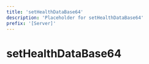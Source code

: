 ```yaml
---
title: 'setHealthDataBase64'
description: 'Placeholder for setHealthDataBase64'
prefix: '[Server]'
---
```


# setHealthDataBase64
